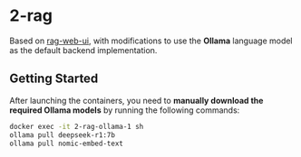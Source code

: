 # 2-rag

Based on [rag-web-ui](https://github.com/rag-web-ui/rag-web-ui), with modifications to use the **Ollama** language model as the default backend implementation.

## Getting Started

After launching the containers, you need to **manually download the required Ollama models** by running the following commands:

```bash
docker exec -it 2-rag-ollama-1 sh
ollama pull deepseek-r1:7b
ollama pull nomic-embed-text